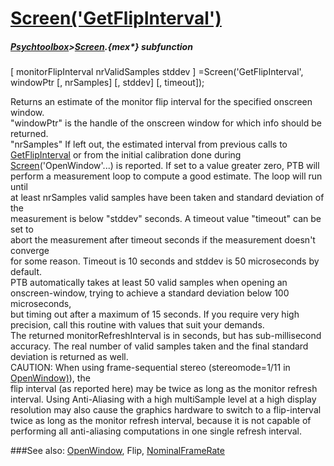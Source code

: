 # [Screen('GetFlipInterval')](Screen-GetFlipInterval) 
##### [Psychtoolbox](Psychtoolbox)>[Screen](Screen).{mex*} subfunction

[ monitorFlipInterval nrValidSamples stddev ] =Screen('GetFlipInterval', windowPtr [, nrSamples] [, stddev] [, timeout]);

Returns an estimate of the monitor flip interval for the specified onscreen  
window.  
"windowPtr" is the handle of the onscreen window for which info should be  
returned.  
"nrSamples" If left out, the estimated interval from previous calls to  
[GetFlipInterval](GetFlipInterval) or from the initial calibration done during  
[Screen](Screen)('OpenWindow'...) is reported. If set to a value greater zero, PTB will  
perform a measurement loop to compute a good estimate. The loop will run until  
at least nrSamples valid samples have been taken and standard deviation of the  
measurement is below "stddev" seconds. A timeout value "timeout" can be set to  
abort the measurement after timeout seconds if the measurement doesn't converge  
for some reason. Timeout is 10 seconds and stddev is 50 microseconds by default.  
PTB automatically takes at least 50 valid samples when opening an  
onscreen-window, trying to achieve a standard deviation below 100 microseconds,  
but timing out after a maximum of 15 seconds. If you require very high  
precision, call this routine with values that suit your demands.  
The returned monitorRefreshInterval is in seconds, but has sub-millisecond  
accuracy. The real number of valid samples taken and the final standard  
deviation is returned as well.  
CAUTION: When using frame-sequential stereo (stereomode=1/11 in [OpenWindow)](OpenWindow)), the  
flip interval (as reported here) may be twice as long as the monitor refresh  
interval. Using Anti-Aliasing with a high multiSample level at a high display  
resolution may also cause the graphics hardware to switch to a flip-interval  
twice as long as the monitor refresh interval, because it is not capable of  
performing all anti-aliasing computations in one single refresh interval.  


###See also:
[OpenWindow](Screen-OpenWindow), Flip, [NominalFrameRate](Screen-NominalFrameRate)

